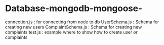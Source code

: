 # Database-mongodb-mongoose-

connection.js : for connecting from node to db
UserSchema.js :  Schema for creating new users
ComplaintSchema.js : Schema for creating new complaints
test.js : example where to show how to create user or complaints
